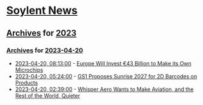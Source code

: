 # [Soylent News](../../../README.md)

## [Archives](../../index.md) for [2023](../index.md)

### [Archives](../../index.md) for [2023-04-20](index.md)

* [2023-04-20, 08:13:00](https://soylentnews.org/article.pl?sid=23/04/19/1814235&from=rss) - [Europe Will Invest €43 Billion to Make its Own Microchips](https://soylentnews.org/article.pl?sid=23/04/19/1814235&from=rss)
* [2023-04-20, 05:24:00](https://soylentnews.org/article.pl?sid=23/04/19/0256226&from=rss) - [GS1 Proposes Sunrise 2027 for 2D Barcodes on Products](https://soylentnews.org/article.pl?sid=23/04/19/0256226&from=rss)
* [2023-04-20, 02:39:00](https://soylentnews.org/article.pl?sid=23/04/19/0248220&from=rss) - [Whisper Aero Wants to Make Aviation, and the Rest of the World, Quieter](https://soylentnews.org/article.pl?sid=23/04/19/0248220&from=rss)
